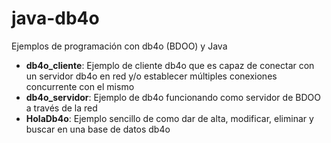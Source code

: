 java-db4o
=========

Ejemplos de programación con db4o (BDOO) y Java

- **db4o_cliente**: Ejemplo de cliente db4o que es capaz de conectar con un servidor db4o en red y/o establecer múltiples conexiones concurrente con el mismo
- **db4o_servidor**: Ejemplo de db4o funcionando como servidor de BDOO a través de la red
- **HolaDb4o**: Ejemplo sencillo de como dar de alta, modificar, eliminar y buscar en una base de datos db4o
